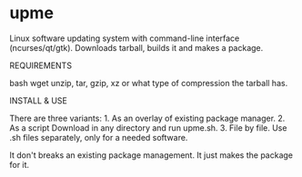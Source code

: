 # upme
Linux software updating system with command-line interface (ncurses/qt/gtk).
Downloads tarball, builds it and makes a package.

REQUIREMENTS

  bash
  wget
  unzip, tar, gzip, xz or what type of compression the tarball has.

INSTALL & USE

  There are three variants:
    1. As an overlay of existing package manager. 
    2. As a script
       Download in any directory and run upme.sh.
    3. File by file.
       Use .sh files separately, only for a needed software.

It don't breaks an existing package management. It just makes the package for it.
